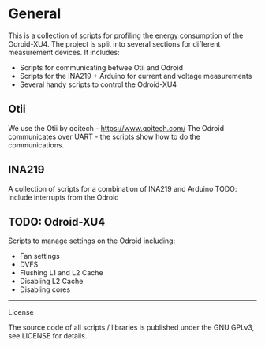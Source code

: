 # General
This is a collection of scripts for profiling the energy consumption of the
Odroid-XU4. The project is split into several sections for different measurement devices. It includes:
- Scripts for communicating betwee Otii and Odroid
- Scripts for the INA219 + Arduino for current and voltage measurements
- Several handy scripts to control the Odroid-XU4

## Otii
We use the Otii by qoitech - https://www.qoitech.com/
The Odroid communicates over UART - the scripts show how to do the communications.

## INA219
A collection of scripts for a combination of INA219 and Arduino
TODO: include interrupts from the Odroid

## TODO: Odroid-XU4
Scripts to manage settings on the Odroid including:
- Fan settings
- DVFS
- Flushing L1 and L2 Cache
- Disabling L2 Cache
- Disabling cores

-----

License

The source code of all scripts / libraries is published under the GNU GPLv3, see LICENSE for details.
